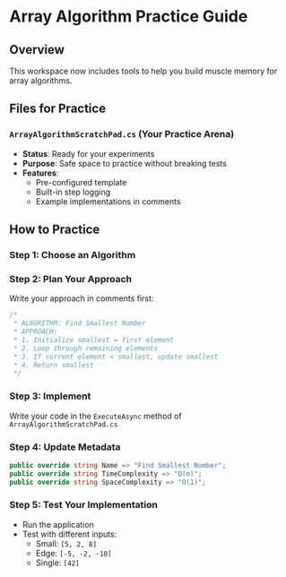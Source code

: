 # Array Algorithm Practice Guide

## Overview
This workspace now includes tools to help you build muscle memory for array algorithms.

## Files for Practice

### `ArrayAlgorithmScratchPad.cs` (Your Practice Arena)
- **Status**: Ready for your experiments
- **Purpose**: Safe space to practice without breaking tests
- **Features**:
  - Pre-configured template
  - Built-in step logging
  - Example implementations in comments

## How to Practice

### Step 1: Choose an Algorithm

### Step 2: Plan Your Approach
Write your approach in comments first:
```csharp
/*
 * ALGORITHM: Find Smallest Number
 * APPROACH:
 * 1. Initialize smallest = first element
 * 2. Loop through remaining elements
 * 3. If current element < smallest, update smallest
 * 4. Return smallest
 */
```

### Step 3: Implement
Write your code in the `ExecuteAsync` method of `ArrayAlgorithmScratchPad.cs`

### Step 4: Update Metadata
```csharp
public override string Name => "Find Smallest Number";
public override string TimeComplexity => "O(n)";
public override string SpaceComplexity => "O(1)";
```

### Step 5: Test Your Implementation
- Run the application
- Test with different inputs:
  - Small: `[5, 2, 8]`
  - Edge: `[-5, -2, -10]`
  - Single: `[42]`

